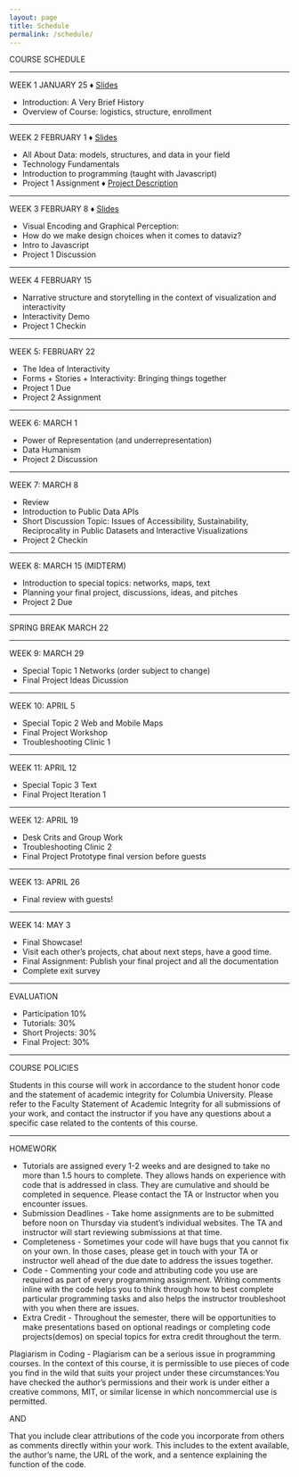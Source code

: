 ```yaml
---
layout: page
title: Schedule
permalink: /schedule/
---
```


COURSE SCHEDULE 

________________________________________________________________________________
WEEK 1 JANUARY 25
<span id="slideBullet"> &#9830; </span><a href="https://docs.google.com/presentation/d/113_2gaVM6rhrJxREdOftAjYqwJuGx4VL6ajnGePwlBo/edit?usp=sharing" target="_blank">Slides</a>

- Introduction: A Very Brief History
- Overview of Course: logistics, structure, enrollment

________________________________________________________________________________ 
WEEK 2 FEBRUARY 1
<span id="slideBullet"> &#9830; </span><a href="https://docs.google.com/presentation/d/19TMqK8XmWMZc94I3pa6138WoyxGD4gSFxFBBYZwyLX4/edit?usp=sharing" target="_blank">Slides</a>
- All About Data: models, structures, and data in your field
- Technology Fundamentals
- Introduction to programming (taught with Javascript)
- Project 1 Assignment <span id="slideBullet"> &#9830; <a href="../assets/img/project1.pdf" target="_blank">Project Description</a></span>


________________________________________________________________________________
WEEK 3 FEBRUARY 8
<span id="slideBullet"> &#9830; </span><a href="https://docs.google.com/presentation/d/1_oTg3WI2Nya8IStz0sLM-TZG4v_Xn9lA63W24wVdxsw/edit?usp=sharing" target="_blank">Slides</a>
- Visual Encoding and Graphical Perception: 
- How do we make design choices when it comes to dataviz?
- Intro to Javascript
- Project 1 Discussion

________________________________________________________________________________
WEEK 4 FEBRUARY 15

- Narrative structure and storytelling in the context of visualization and interactivity
- Interactivity Demo
- Project 1 Checkin

________________________________________________________________________________
WEEK 5: FEBRUARY 22

- The Idea of Interactivity
- Forms + Stories + Interactivity: Bringing things together
- Project 1 Due
- Project 2 Assignment

________________________________________________________________________________
WEEK 6: MARCH 1

- Power of Representation (and underrepresentation)
- Data Humanism
- Project 2 Discussion

________________________________________________________________________________
WEEK 7: MARCH 8

- Review
- Introduction to Public Data APIs
- Short Discussion Topic: Issues of Accessibility, Sustainability, Reciprocality in Public Datasets and Interactive Visualizations
- Project 2 Checkin


________________________________________________________________________________
WEEK 8: MARCH 15
(MIDTERM) 

- Introduction to special topics: networks, maps, text
- Planning your final project, discussions, ideas, and pitches
- Project 2 Due

________________________________________________________________________________

SPRING BREAK MARCH 22 

________________________________________________________________________________

WEEK 9: MARCH 29

- Special Topic 1 Networks (order subject to change)
- Final Project Ideas Dicussion

________________________________________________________________________________

WEEK 10: APRIL 5

- Special Topic 2 Web and Mobile Maps
- Final Project Workshop
- Troubleshooting Clinic 1 

________________________________________________________________________________
WEEK 11: APRIL 12

- Special Topic 3 Text
- Final Project Iteration 1
        
________________________________________________________________________________

WEEK 12: APRIL 19

- Desk Crits and Group Work
- Troubleshooting Clinic 2
- Final Project Prototype final version before guests

________________________________________________________________________________

WEEK 13: APRIL 26

- Final review with guests!

________________________________________________________________________________
WEEK 14: MAY 3

- Final Showcase! 
- Visit each other’s projects, chat about next steps, have a good time.
- Final Assignment: Publish your final project and all the documentation
- Complete exit survey	

____________________________________________________________________________________

EVALUATION

- Participation 10%	
- Tutorials: 30%		
- Short Projects: 30%		
- Final Project: 30%

____________________________________________________________________________________
COURSE POLICIES

Students in this course will work in accordance to the student honor code and the statement of academic integrity for Columbia University. Please refer to the Faculty Statement of Academic Integrity for all submissions of your work, and contact the instructor if you have any questions about a specific case related to the contents of this course. 

____________________________________________________________________________________
HOMEWORK

- Tutorials are assigned every 1-2 weeks and are designed to take no more than 1.5 hours to complete. They allows hands on experience with code that is addressed in class. They are cumulative and should be completed in sequence. Please contact the TA or Instructor when you encounter issues. 
- Submission Deadlines - Take home assignments are to be submitted before noon on Thursday via student’s individual websites. The TA and instructor will start reviewing submissions at that time.
- Completeness - Sometimes your code will have bugs that you cannot fix on your own. In those cases, please get in touch with your TA or instructor well ahead of the due date to address the issues together. 
- Code - Commenting your code and attributing code you use are required as part of every programming assignment. Writing comments inline with the code helps you to think through how to best complete particular programming tasks and also helps the instructor troubleshoot with you when there are issues. 
- Extra Credit - Throughout the semester, there will be opportunities to make presentations based on optional readings or completing code projects(demos) on special topics for extra credit throughout the term.

Plagiarism in Coding - Plagiarism can be a serious issue in programming courses. In the context of this course, it is permissible to use pieces of code you find in the wild that suits your project under these circumstances:You have checked the author’s permissions and their work is under either a creative commons, MIT, or similar license in which noncommercial use is permitted.

AND

That you include clear attributions of the code you incorporate from others as comments directly within your work. This includes to the extent available, the author’s name, the URL of the work, and a sentence explaining the function of the code.

